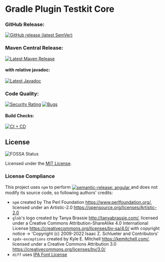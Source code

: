 # Gradle Plugin Testkit Core

### GitHub Release:

[![GitHub release (latest SemVer)](https://img.shields.io/github/v/release/mirko-felice/gradle-plugin-testkit-core?label=github)](https://github.com/mirko-felice/gradle-plugin-testkit-core/releases/latest)

### Maven Central Release:

[![Latest Maven Release](https://img.shields.io/maven-central/v/io.github.mirko-felice.testkit/core?label=maven)](https://central.sonatype.com/artifact/io.github.mirko-felice.testkit/core)

#### with relative javadoc:

[![Latest Javadoc](https://javadoc.io/badge2/io.github.mirko-felice.testkit/core/javadoc.svg?label=javadoc)](https://javadoc.io/doc/io.github.mirko-felice.testkit/core)

### Code Quality:

[![Security Rating](https://sonarcloud.io/api/project_badges/measure?project=mirko-felice_gradle-plugin-testkit-core&metric=security_rating)](https://sonarcloud.io/summary/new_code?id=mirko-felice_gradle-plugin-testkit-core)
[![Bugs](https://sonarcloud.io/api/project_badges/measure?project=mirko-felice_gradle-plugin-testkit-core&metric=bugs)](https://sonarcloud.io/summary/new_code?id=mirko-felice_gradle-plugin-testkit-core)

#### Build Checks:

[![CI + CD](https://github.com/mirko-felice/gradle-plugin-testkit-core/actions/workflows/ci-and-cd.yml/badge.svg)](https://github.com/mirko-felice/gradle-plugin-testkit-core/actions/workflows/ci-and-cd.yml)

## License

![FOSSA Status](https://app.fossa.com/api/projects/git%2Bgithub.com%2Fmirko-felice%2Fgradle-plugin-testkit-core.svg?type=shield)

Licensed under the [MIT License](LICENSE).

### License Compliance

<div>
This project uses <code>npm</code> to perform

<a href="https://github.com/semantic-release/semantic-release">
    <img src="https://img.shields.io/badge/semantic--release-angular-e10079?logo=semantic-release" 
      style="vertical-align:middle" alt="semantic-release: angular"/>
</a>
and does not modify its source code, so following authors' credits:

- `npm` created by The Perl Foundation <https://www.perlfoundation.org/>, licensed
  under an Artistic-2.0 <https://opensource.org/licenses/Artistic-2.0>
- `glob`'s logo created by Tanya Brassie <http://tanyabrassie.com/>, licensed
  under a Creative Commons Attribution-ShareAlike 4.0 International License
  <https://creativecommons.org/licenses/by-sa/4.0/> with copyright notice ->
  'Copyright (c) 2009-2022 Isaac Z. Schlueter and Contributors'
- `spdx-exceptions` created by Kyle E. Mitchell <https://kemitchell.com/>, licensed
  under a Creative Commons Attribution 3.0 <https://creativecommons.org/licenses/by/3.0/>
- `diff` uses [IPA Font License](licenses/IPA%20Font%20License%20(IPA))

</div>
